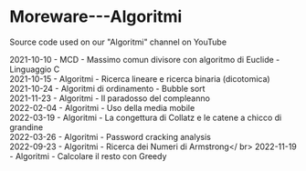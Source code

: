 # Moreware---Algoritmi
Source code used on our "Algoritmi" channel on YouTube

2021-10-10 - MCD - Massimo comun divisore con algoritmo di Euclide - Linguaggio C<br />
2021-10-15 - Algoritmi - Ricerca lineare e ricerca binaria (dicotomica)<br />
2021-10-24 - Algoritmi di ordinamento - Bubble sort<br />
2021-11-23 - Algoritmi - Il paradosso del compleanno <br />
2022-02-04 - Algoritmi - Uso della media mobile <br />
2022-03-19 - Algoritmi - La congettura di Collatz e le catene a chicco di grandine </br>
2022-03-26 - Algoritmi - Password cracking analysis</br>
2022-09-23 - Algoritmi - Ricerca dei Numeri di Armstrong</ br>
2022-11-19 - Algoritmi - Calcolare il resto con Greedy<br />
